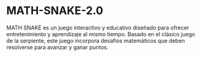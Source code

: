 # MATH-SNAKE-2.0
MATH SNAKE es un juego interactivo y educativo diseñado para ofrecer entretenimiento y aprendizaje al mismo tiempo. Basado en el clásico juego de la serpiente, este juego incorpora desafíos matemáticos que deben resolverse para avanzar y ganar puntos. 
